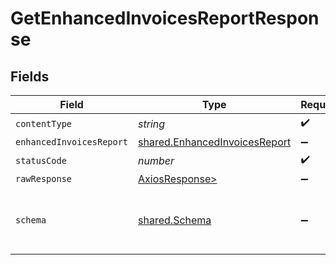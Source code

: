 # GetEnhancedInvoicesReportResponse


## Fields

| Field                                                                          | Type                                                                           | Required                                                                       | Description                                                                    |
| ------------------------------------------------------------------------------ | ------------------------------------------------------------------------------ | ------------------------------------------------------------------------------ | ------------------------------------------------------------------------------ |
| `contentType`                                                                  | *string*                                                                       | :heavy_check_mark:                                                             | N/A                                                                            |
| `enhancedInvoicesReport`                                                       | [shared.EnhancedInvoicesReport](../../models/shared/enhancedinvoicesreport.md) | :heavy_minus_sign:                                                             | OK                                                                             |
| `statusCode`                                                                   | *number*                                                                       | :heavy_check_mark:                                                             | N/A                                                                            |
| `rawResponse`                                                                  | [AxiosResponse>](https://axios-http.com/docs/res_schema)                       | :heavy_minus_sign:                                                             | N/A                                                                            |
| `schema`                                                                       | [shared.Schema](../../models/shared/schema.md)                                 | :heavy_minus_sign:                                                             | Your API request was not properly authorized.                                  |